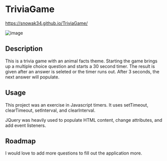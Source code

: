 # TriviaGame

https://snowak34.github.io/TriviaGame/

![image](https://user-images.githubusercontent.com/15148861/55285024-a51da180-5337-11e9-9221-5cf89d6c4a74.png)

## Description

This is a trivia game with an animal facts theme.  Starting the game brings up a multiple choice question and starts a 30 second timer.  The result is given after an answer is seleted or the timer runs out.  After 3 seconds, the next answer will populate.

## Usage

This project was an exercise in Javascript timers.  It uses setTimeout, clearTimeout, setInterval, and clearInterval.

JQuery was heavily used to populate HTML content, change attributes, and add event listeners.

## Roadmap

I would love to add more questions to fill out the application more.
